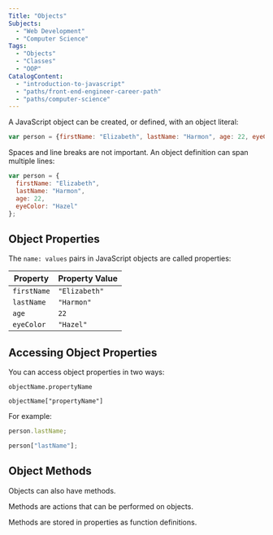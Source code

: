 ```yaml
---
Title: "Objects"
Subjects:
  - "Web Development"
  - "Computer Science"
Tags: 
  - "Objects"
  - "Classes"
  - "OOP"
CatalogContent:
  - "introduction-to-javascript"
  - "paths/front-end-engineer-career-path"
  - "paths/computer-science"
---
```


A JavaScript object can be created, or defined, with an object literal:

```js
var person = {firstName: "Elizabeth", lastName: "Harmon", age: 22, eyeColor: "Hazel"};
```

Spaces and line breaks are not important. An object definition can span multiple lines:

```js
var person = {
  firstName: "Elizabeth",
  lastName: "Harmon",
  age: 22,
  eyeColor: "Hazel"
};
```

## Object Properties

The `name: values` pairs in JavaScript objects are called properties:

| Property	| Property Value |
| --- | --- |
| `firstName` |	`"Elizabeth"` |
| `lastName` | `"Harmon"` |
| `age`  | `22` |
| `eyeColor` | `"Hazel"` |

## Accessing Object Properties

You can access object properties in two ways:

```pseudo
objectName.propertyName

objectName["propertyName"]
```

For example:

```js
person.lastName;

person["lastName"];
```

## Object Methods

Objects can also have methods.

Methods are actions that can be performed on objects.

Methods are stored in properties as function definitions.
